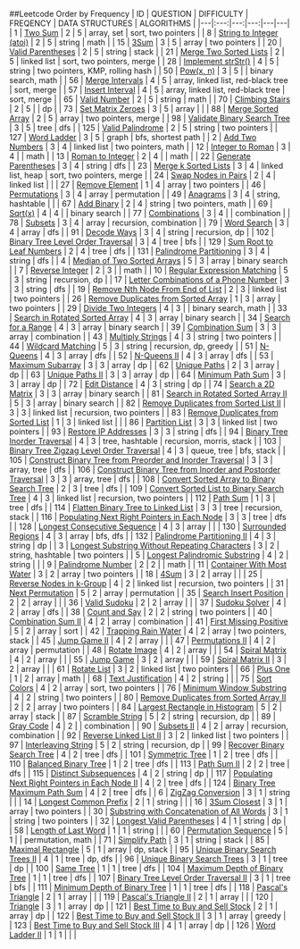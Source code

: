##Leetcode Order by Frequency
| ID | QUESTION | DIFFICULTY | FREQENCY | DATA STRUCTURES | ALGORITHMS |
|---|:---:|---:|---:|---|---|
| 1 | [Two Sum](./Leetcode/Array/2sum.py) | 2 | 5 | array, set | sort, two pointers |
| 8 | [String to Integer (atoi)](./Leetcode/String_to_Integer_atoi.py) | 2 | 5 | string | math |
| 15 | [3Sum](./Leetcode/3Sum.py) | 3 | 5 | array | two pointers |
| 20 | [Valid Parentheses](./Leetcode/Valid_Parentheses.py) | 2 | 5 | string | stack |
| 21 | [Merge Two Sorted Lists](./Leetcode/Merge_Two_Sorted_Lists.py) | 2 | 5 | linked list | sort, two pointers, merge |
| 28 | [Implement strStr()](./Leetcode/Implement_strStr.py) | 4 | 5 | string | two pointers, KMP, rolling hash |
| 50 | [Pow(x, n)](./Leetcode/Powx-n.py) | 3 | 5 |  | binary search, math |
| 56 | [Merge Intervals](./Leetcode/Merge_Intervals.py) | 4 | 5 | array, linked list, red-black tree | sort, merge |
| 57 | [Insert Interval](./Leetcode/Insert_Interval.py) | 4 | 5 | array, linked list, red-black tree | sort, merge |
| 65 | [Valid Number](./Leetcode/Valid_Number.py) | 2 | 5 | string | math |
| 70 | [Climbing Stairs](./Leetcode/Climbing_Stairs.py) | 2 | 5 |  | dp |
| 73 | [Set Matrix Zeroes](./Leetcode/Set_Matrix_Zeroes.py) | 3 | 5 | array |  |
| 88 | [Merge Sorted Array](./Leetcode/Merge_Sorted_Array.py) | 2 | 5 | array | two pointers, merge |
| 98 | [Validate Binary Search Tree](./Leetcode/Validate_Binary_Search_Tree.py) | 3 | 5 | tree | dfs |
| 125 | [Valid Palindrome](./Leetcode/Valid_Palindrome.py) | 2 | 5 | string | two pointers |
| 127 | [Word Ladder](./Leetcode/Word_Ladder.py) | 3 | 5 | graph | bfs, shortest path |
| 2 | [Add Two Numbers](./Leetcode/Add_Two_Numbers.py) | 3 | 4 | linked list | two pointers, math |
| 12 | [Integer to Roman](./Leetcode/Integer_to_Roman.py) | 3 | 4 |  | math |
| 13 | [Roman to Integer](./Leetcode/Roman_to_Integer.py) | 2 | 4 |  | math |
| 22 | [Generate Parentheses](./Leetcode/Generate_Parentheses.py) | 3 | 4 | string | dfs |
| 23 | [Merge k Sorted Lists](./Leetcode/Merge_k_Sorted_Lists.py) | 3 | 4 | linked list, heap | sort, two pointers, merge |
| 24 | [Swap Nodes in Pairs](./Leetcode/Swap_Nodes_in_Pairs.py) | 2 | 4 | linked list |  |
| 27 | [Remove Element](./Leetcode/Remove_Element.py) | 1 | 4 | array | two pointers |
| 46 | [Permutations](./Leetcode/Permutations.py) | 3 | 4 | array | permutation |
| 49 | [Anagrams](./Leetcode/Anagrams.py) | 3 | 4 | string, hashtable |  |
| 67 | [Add Binary](./Leetcode/Add_Binary.py) | 2 | 4 | string | two pointers, math |
| 69 | [Sqrt(x)](./Leetcode/Sqrtx.py) | 4 | 4 |  | binary search |
| 77 | [Combinations](./Leetcode/Combinations.py) | 3 | 4 |  | combination |
| 78 | [Subsets](./Leetcode/Subsets.py) | 3 | 4 | array | recursion, combination |
| 79 | [Word Search](./Leetcode/Word_Search.py) | 3 | 4 | array | dfs |
| 91 | [Decode Ways](./Leetcode/Decode_Ways.py) | 3 | 4 | string | recursion, dp |
| 102 | [Binary Tree Level Order Traversal](./Leetcode/Binary_Tree_Level_Order_Traversal.py) | 3 | 4 | tree | bfs |
| 129 | [Sum Root to Leaf Numbers](./Leetcode/Sum_Root_to_Leaf_Numbers.py) | 2 | 4 | tree | dfs |
| 131 | [Palindrome Partitioning](./Leetcode/Palindrome_Partitioning.py) | 3 | 4 | string | dfs |
| 4 | [Median of Two Sorted Arrays](./Leetcode/Median_of_Two_Sorted_Arrays.py) | 5 | 3 | array | binary search |
| 7 | [Reverse Integer](./Leetcode/Reverse_Integer.py) | 2 | 3 |  | math |
| 10 | [Regular Expression Matching](./Leetcode/Regular_Expression_Matching.py) | 5 | 3 | string | recursion, dp |
| 17 | [Letter Combinations of a Phone Number](./Leetcode/Letter_Combinations_of_a_Phone_Number.py) | 3 | 3 | string | dfs |
| 19 | [Remove Nth Node From End of List](./Leetcode/Remove_Nth_Node_From_End_of_List.py) | 2 | 3 | linked list | two pointers |
| 26 | [Remove Duplicates from Sorted Array](./Leetcode/Remove_Duplicates_from_Sorted_Array.py) | 1 | 3 | array | two pointers |
| 29 | [Divide Two Integers](./Leetcode/Divide_Two_Integers.py) | 4 | 3 |  | binary search, math |
| 33 | [Search in Rotated Sorted Array](./Leetcode/Search_in_Rotated_Sorted_Array.py) | 4 | 3 | array | binary search |
| 34 | [Search for a Range](./Leetcode/Search_for_a_Range.py) | 4 | 3 | array | binary search |
| 39 | [Combination Sum](./Leetcode/Combination_Sum.py) | 3 | 3 | array | combination |
| 43 | [Multiply Strings](./Leetcode/Multiply_Strings.py) | 4 | 3 | string | two pointers |
| 44 | [Wildcard Matching](./Leetcode/Wildcard_Matching.py) | 5 | 3 | string | recursion, dp, greedy |
| 51 | [N-Queens](./Leetcode/N-Queens.py) | 4 | 3 | array | dfs |
| 52 | [N-Queens II](./Leetcode/N-Queens_II.py) | 4 | 3 | array | dfs |
| 53 | [Maximum Subarray](./Leetcode/Maximum_Subarray.py) | 3 | 3 | array | dp |
| 62 | [Unique Paths](./Leetcode/Unique_Paths.py) | 2 | 3 | array | dp |
| 63 | [Unique Paths II](./Leetcode/Unique_Paths_II.py) | 3 | 3 | array | dp |
| 64 | [Minimum Path Sum](./Leetcode/Minimum_Path_Sum.py) | 3 | 3 | array | dp |
| 72 | [Edit Distance](./Leetcode/Edit_Distance.py) | 4 | 3 | string | dp |
| 74 | [Search a 2D Matrix](./Interviews/Search_a_2D_Matrix.py) | 3 | 3 | array | binary search |
| 81 | [Search in Rotated Sorted Array II](./Leetcode/Search_in_Rotated_Sorted_Array_II.py) | 5 | 3 | array | binary search |
| 82 | [Remove Duplicates from Sorted List II](./Leetcode/Remove_Duplicates_from_Sorted_List_II.py) | 3 | 3 | linked list | recursion, two pointers |
| 83 | [Remove Duplicates from Sorted List](./Leetcode/Remove_Duplicates_from_Sorted_List.py) | 1 | 3 | linked list |  |
| 86 | [Partition List](./Leetcode/Partition_List.py) | 3 | 3 | linked list | two pointers |
| 93 | [Restore IP Addresses](./Leetcode/Restore_IP_Addresses.py) | 3 | 3 | string | dfs |
| 94 | [Binary Tree Inorder Traversal](./Leetcode/Binary_Tree_Inorder_Traversal.py) | 4 | 3 | tree, hashtable | recursion, morris, stack |
| 103 | [Binary Tree Zigzag Level Order Traversal](./Leetcode/Binary_Tree_Zigzag_Level_Order_Traversal.py) | 4 | 3 | queue, tree | bfs, stack |
| 105 | [Construct Binary Tree from Preorder and Inorder Traversal](./Leetcode/Construct_Binary_Tree_from_Preorder_and_Inorder_Traversal.py) | 3 | 3 | array, tree | dfs |
| 106 | [Construct Binary Tree from Inorder and Postorder Traversal](./Leetcode/Construct_Binary_Tree_from_Inorder_and_Postorder_Traversal.py) | 3 | 3 | array, tree | dfs |
| 108 | [Convert Sorted Array to Binary Search Tree](./Leetcode/Convert_Sorted_Array_to_Binary_Search_Tree.py) | 2 | 3 | tree | dfs |
| 109 | [Convert Sorted List to Binary Search Tree](./Leetcode/Convert_Sorted_List_to_Binary_Search_Tree.py) | 4 | 3 | linked list | recursion, two pointers |
| 112 | [Path Sum](./Leetcode/Path_Sum.py) | 1 | 3 | tree | dfs |
| 114 | [Flatten Binary Tree to Linked List](./Leetcode/Flatten_Binary_Tree_to_Linked_List.py) | 3 | 3 | tree | recursion, stack |
| 116 | [Populating Next Right Pointers in Each Node](./Leetcode/Populating_Next_Right_Pointers_in_Each_Node.py) | 3 | 3 | tree | dfs |
| 128 | [Longest Consecutive Sequence](./Leetcode/Longest_Consecutive_Sequence.py) | 4 | 3 | array |  |
| 130 | [Surrounded Regions](./Leetcode/Surrounded_Regions.py) | 4 | 3 | array | bfs, dfs |
| 132 | [Palindrome Partitioning II](./Leetcode/Palindrome_Partitioning_II.py) | 4 | 3 | string | dp |
| 3 | [Longest Substring Without Repeating Characters](./Leetcode/Longest_Substring_Without_Repeating_Characters.py) | 3 | 2 | string, hashtable | two pointers |
| 5 | [Longest Palindromic Substring](./Leetcode/Longest_Palindromic_Substring.py) | 4 | 2 | string |  |
| 9 | [Palindrome Number](./Leetcode/Palindrome_Number.py) | 2 | 2 |  | math |
| 11 | [Container With Most Water](./Leetcode/Container_With_Most_Water.py) | 3 | 2 | array | two pointers |
| 18 | [4Sum](./Leetcode/4Sum.py) | 3 | 2 | array |  |
| 25 | [Reverse Nodes in k-Group](./Leetcode/Reverse_Nodes_in_k-Group.py) | 4 | 2 | linked list | recursion, two pointers |
| 31 | [Next Permutation](./Leetcode/Next_Permutation.py) | 5 | 2 | array | permutation |
| 35 | [Search Insert Position](./Leetcode/Search_Insert_Position.py) | 2 | 2 | array |  |
| 36 | [Valid Sudoku](./Leetcode/Valid_Sudoku.py) | 2 | 2 | array |  |
| 37 | [Sudoku Solver](./Leetcode/Sudoku_Solver.py) | 4 | 2 | array | dfs |
| 38 | [Count and Say](./Leetcode/Count_and_Say.py) | 2 | 2 | string | two pointers |
| 40 | [Combination Sum II](./Leetcode/Combination_Sum_II.py) | 4 | 2 | array | combination |
| 41 | [First Missing Positive](./Leetcode/First_Missing_Positive.py) | 5 | 2 | array | sort |
| 42 | [Trapping Rain Water](./Leetcode/Trapping_Rain_Water.py) | 4 | 2 | array | two pointers, stack |
| 45 | [Jump Game II](./Leetcode/Jump_Game_II.py) | 4 | 2 | array |  |
| 47 | [Permutations II](./Leetcode/Permutations_II.py) | 4 | 2 | array | permutation |
| 48 | [Rotate Image](./Leetcode/Rotate_Image.py) | 4 | 2 | array |  |
| 54 | [Spiral Matrix](./Leetcode/Spiral_Matrix.py) | 4 | 2 | array |  |
| 55 | [Jump Game](./Leetcode/Jump_Game.py) | 3 | 2 | array |  |
| 59 | [Spiral Matrix II](./Leetcode/Spiral_Matrix_II.py) | 3 | 2 | array |  |
| 61 | [Rotate List](./Leetcode/Rotate_List.py) | 3 | 2 | linked list | two pointers |
| 66 | [Plus One](./Leetcode/Plus_One.py) | 1 | 2 | array | math |
| 68 | [Text Justification](./Leetcode/Text_Justification.py) | 4 | 2 | string |  |
| 75 | [Sort Colors](./Leetcode/Sort_Colors.py) | 4 | 2 | array | sort, two pointers |
| 76 | [Minimum Window Substring](./Leetcode/Minimum_Window_Substring.py) | 4 | 2 | string | two pointers |
| 80 | [Remove Duplicates from Sorted Array II](./Leetcode/Remove_Duplicates_from_Sorted_Array_II.py) | 2 | 2 | array | two pointers |
| 84 | [Largest Rectangle in Histogram](./Leetcode/Largest_Rectangle_in_Histogram.py) | 5 | 2 | array | stack |
| 87 | [Scramble String](./Leetcode/Scramble_String.py) | 5 | 2 | string | recursion, dp |
| 89 | [Gray Code](./Leetcode/Gray_Code.py) | 4 | 2 |  | combination |
| 90 | [Subsets II](./Leetcode/Subsets_II.py) | 4 | 2 | array | recursion, combination |
| 92 | [Reverse Linked List II](./Leetcode/Reverse_Linked_List_II.py) | 3 | 2 | linked list | two pointers |
| 97 | [Interleaving String](./Leetcode/Interleaving_String.py) | 5 | 2 | string | recursion, dp |
| 99 | [Recover Binary Search Tree](./Leetcode/Recover_Binary_Search_Tree.py) | 4 | 2 | tree | dfs |
| 101 | [Symmetric Tree](./Leetcode/Symmetric_Tree.py) | 1 | 2 | tree | dfs |
| 110 | [Balanced Binary Tree](./Leetcode/Balanced_Binary_Tree.py) | 1 | 2 | tree | dfs |
| 113 | [Path Sum II](./Leetcode/Path_Sum_II.py) | 2 | 2 | tree | dfs |
| 115 | [Distinct Subsequences](./Leetcode/Distinct_Subsequences.py) | 4 | 2 | string | dp |
| 117 | [Populating Next Right Pointers in Each Node II](./Leetcode/Populating_Next_Right_Pointers_in_Each_Node_II.py) | 4 | 2 | tree | dfs |
| 124 | [Binary Tree Maximum Path Sum](./Leetcode/Binary_Tree_Maximum_Path_Sum.py) | 4 | 2 | tree | dfs |
| 6 | [ZigZag Conversion](./Leetcode/ZigZag_Conversion.py) | 3 | 1 | string |  |
| 14 | [Longest Common Prefix](./Leetcode/Longest_Common_Prefix.py) | 2 | 1 | string |  |
| 16 | [3Sum Closest](./Leetcode/3Sum_Closest.py) | 3 | 1 | array | two pointers |
| 30 | [Substring with Concatenation of All Words](./Leetcode/Substring_with_Concatenation_of_All_Words.py) | 3 | 1 | string | two pointers |
| 32 | [Longest Valid Parentheses](./Leetcode/Longest_Valid_Parentheses.py) | 4 | 1 | string | dp |
| 58 | [Length of Last Word](./Leetcode/Length_of_Last_Word.py) | 1 | 1 | string |  |
| 60 | [Permutation Sequence](./Leetcode/Permutation_Sequence.py) | 5 | 1 |  | permutation, math |
| 71 | [Simplify Path](./Leetcode/Simplify_Path.py) | 3 | 1 | string | stack |
| 85 | [Maximal Rectangle](./Leetcode/Maximal_Rectangle.py) | 5 | 1 | array | dp, stack |
| 95 | [Unique Binary Search Trees II](./Leetcode/Unique_Binary_Search_Trees_II.py) | 4 | 1 | tree | dp, dfs |
| 96 | [Unique Binary Search Trees](./Leetcode/Unique_Binary_Search_Trees.py) | 3 | 1 | tree | dp |
| 100 | [Same Tree](./Leetcode/Same_Tree.py) | 1 | 1 | tree | dfs |
| 104 | [Maximum Depth of Binary Tree](./Leetcode/Maximum_Depth_of_Binary_Tree.py) | 1 | 1 | tree | dfs |
| 107 | [Binary Tree Level Order Traversal II](./Leetcode/Binary_Tree_Level_Order_Traversal_II.py) | 3 | 1 | tree | bfs |
| 111 | [Minimum Depth of Binary Tree](./Leetcode/Minimum_Depth_of_Binary_Tree.py) | 1 | 1 | tree | dfs |
| 118 | [Pascal's Triangle](./Leetcode/Pascals_Triangle.py) | 2 | 1 | array |  |
| 119 | [Pascal's Triangle II](./Leetcode/Pascals_Triangle_II.py) | 2 | 1 | array |  |
| 120 | [Triangle](./Leetcode/Triangle.py) | 3 | 1 | array | dp |
| 121 | [Best Time to Buy and Sell Stock](./Leetcode/Best_Time_to_Buy_and_Sell_Stock.py) | 2 | 1 | array | dp |
| 122 | [Best Time to Buy and Sell Stock II](./Leetcode/Best_Time_to_Buy_and_Sell_Stock_II.py) | 3 | 1 | array | greedy |
| 123 | [Best Time to Buy and Sell Stock III](./Leetcode/Best_Time_to_Buy_and_Sell_Stock_III.py) | 4 | 1 | array | dp |
| 126 | [Word Ladder II](./Leetcode/Word_Ladder_II.py) | 1 | 1 |  |  |
